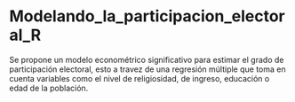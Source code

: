 # Modelando_la_participacion_electoral_R
Se propone un modelo econométrico significativo para estimar el grado de participación electoral, esto a travez de una regresión múltiple que toma en cuenta variables como el nivel de religiosidad, de ingreso, educación o edad de la población.

